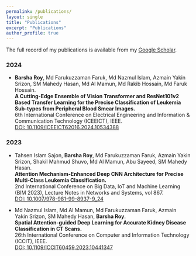 ```yaml
---
permalink: /publications/
layout: single
title: "Publications"
excerpt: "Publications"
author_profile: true
---
```


The full record of my publications is available from my [Google Scholar](https://scholar.google.com/citations?user=2R5Tox0AAAAJ&hl=en).

### 2024

- **Barsha Roy**, Md Farukuzzaman Faruk, Md Nazmul Islam, Azmain Yakin Srizon, SM Mahedy Hasan, Md Al Mamun, Md Rakib Hossain, Md Faruk Hossain.  
  **A Cutting-Edge Ensemble of Vision Transformer and ResNet101v2 Based Transfer Learning for the Precise Classification of Leukemia Sub-types from Peripheral 
    Blood Smear Images.**  
    6th International Conference on Electrical Engineering and Information & Communication Technology (ICEEICT), IEEE.  
    [DOI: 10.1109/ICEEICT62016.2024.10534388](https://doi.org/10.1109/ICEEICT62016.2024.10534388)

### 2023

- Tahsen Islam Sajon, **Barsha Roy**, Md Farukuzzaman Faruk, Azmain Yakin Srizon, Shakil Mahmud Shuvo, Md Al Mamun, Abu Sayeed, SM Mahedy Hasan.  
  **Attention Mechanism-Enhanced Deep CNN Architecture for Precise Multi-Class Leukemia Classification.**  
  2nd International Conference on Big Data, IoT and Machine Learning (BIM 2023), Lecture Notes in Networks and Systems, vol 867.  
  [DOI: 10.1007/978-981-99-8937-9_24](https://doi.org/10.1007/978-981-99-8937-9_24)

- Md Nazmul Islam, Md Al Mamun, Md Farukuzzaman Faruk, Azmain Yakin Srizon, SM Mahedy Hasan, **Barsha Roy**.  
  **Spatial Attention-guided Deep Learning for Accurate Kidney Disease Classification in CT Scans.**  
  26th International Conference on Computer and Information Technology (ICCIT), IEEE.  
  [DOI: 10.1109/ICCIT60459.2023.10441347](https://doi.org/10.1109/ICCIT60459.2023.10441347)
